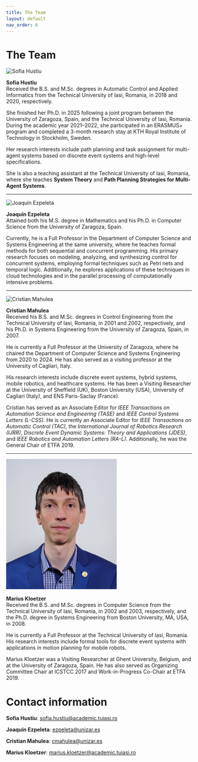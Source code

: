 ```yaml
---
title: The Team
layout: default
nav_order: 6
---
```


# The Team 


![Sofia Hustiu](hustiu_photo.jpg)

**Sofia Hustiu**  
Received the B.S. and M.Sc. degrees in Automatic Control and Applied Informatics from the Technical University of Iasi, Romania, in 2018 and 2020, respectively.  

She finished her Ph.D. in 2025 following a joint program between the University of Zaragoza, Spain, and the Technical University of Iasi, Romania. During the academic year 2021–2022, she participated in an ERASMUS+ program and completed a 3-month research stay at KTH Royal Institute of Technology in Stockholm, Sweden.  

Her research interests include path planning and task assignment for multi-agent systems based on discrete event systems and high-level specifications.  

She is also a teaching assistant at the Technical University of Iasi, Romania, where she teaches **System Theory** and **Path Planning Strategies for Multi-Agent Systems**.


---

![Joaquín Ezpeleta](images/ezpeleta.jpg)

**Joaquín Ezpeleta**  
Attained both his M.S. degree in Mathematics and his Ph.D. in Computer Science from the University of Zaragoza, Spain.  

Currently, he is a Full Professor in the Department of Computer Science and Systems Engineering at the same university, where he teaches formal methods for both sequential and concurrent programming. His primary research focuses on modeling, analyzing, and synthesizing control for concurrent systems, employing formal techniques such as Petri nets and temporal logic. Additionally, he explores applications of these techniques in cloud technologies and in the parallel processing of computationally intensive problems.

---

![Cristian Mahulea](images/cristian_mahulea.jpg)

**Cristian Mahulea**  
Received his B.S. and M.Sc. degrees in Control Engineering from the Technical University of Iasi, Romania, in 2001 and 2002, respectively, and his Ph.D. in Systems Engineering from the University of Zaragoza, Spain, in 2007.  

He is currently a Full Professor at the University of Zaragoza, where he chaired the Department of Computer Science and Systems Engineering from 2020 to 2024. He has also served as a visiting professor at the University of Cagliari, Italy.  

His research interests include discrete event systems, hybrid systems, mobile robotics, and healthcare systems. He has been a Visiting Researcher at the University of Sheffield (UK), Boston University (USA), University of Cagliari (Italy), and ENS Paris-Saclay (France).  

Cristian has served as an Associate Editor for *IEEE Transactions on Automation Science and Engineering (TASE)* and *IEEE Control Systems Letters (L-CSS)*. He is currently an Associate Editor for *IEEE Transactions on Automatic Control (TAC)*, the *International Journal of Robotics Research (IJRR)*, *Discrete Event Dynamic Systems: Theory and Applications (JDES)*, and *IEEE Robotics and Automation Letters (RA-L)*. Additionally, he was the General Chair of ETFA 2019.

---

![Marius Kloetzer](images/Kloetzer_photo.jpg)

**Marius Kloetzer**  
Received the B.S. and M.Sc. degrees in Computer Science from the Technical University of Iasi, Romania, in 2002 and 2003, respectively, and the Ph.D. degree in Systems Engineering from Boston University, MA, USA, in 2008.  

He is currently a Full Professor at the Technical University of Iasi, Romania. His research interests include formal tools for discrete event systems with applications in motion planning for mobile robots.  

Marius Kloetzer was a Visiting Researcher at Ghent University, Belgium, and at the University of Zaragoza, Spain. He has also served as Organizing Committee Chair at ICSTCC 2017 and Work-in-Progress Co-Chair at ETFA 2019.


# Contact information
**Sofia Hustiu**: sofia.hustiu@academic.tuiasi.ro

**Joaquín Ezpeleta**: ezpeleta@unizar.es

**Cristian Mahulea**: cmahulea@unizar.es

**Marius Kloetzer**: marius.kloetzer@academic.tuiasi.ro



